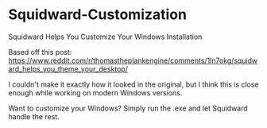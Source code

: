 # Squidward-Customization
Squidward Helps You Customize Your Windows Installation

Based off this post: https://www.reddit.com/r/thomastheplankengine/comments/1ln7okg/squidward_helps_you_theme_your_desktop/

I couldn't make it exactly how it looked in the original, but I think this is close enough while working on modern Windows versions.

Want to customize your Windows? Simply run the .exe and let Squidward handle the rest.
